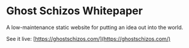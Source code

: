 # Ghost Schizos Whitepaper

A low-maintenance static website for putting an idea out into the world.

See it live: [https://ghostschizos.com/](https://ghostschizos.com/)
